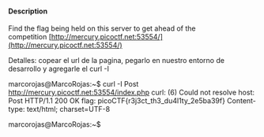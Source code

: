 #### Description

Find the flag being held on this server to get ahead of the competition [http://mercury.picoctf.net:53554/](http://mercury.picoctf.net:53554/)

Detalles: copear el url de la pagina, pegarlo en nuestro entorno de desarrollo y agregarle el curl -I 



marcorojas@MarcoRojas:~$ curl -I Post http://mercury.picoctf.net:53554/index.php
curl: (6) Could not resolve host: Post
HTTP/1.1 200 OK
flag: picoCTF{r3j3ct_th3_du4l1ty_2e5ba39f}
Content-type: text/html; charset=UTF-8

marcorojas@MarcoRojas:~$

